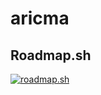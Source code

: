 # aricma

## Roadmap.sh
[![roadmap.sh](https://api.roadmap.sh/v1-badge/wide/6497450dd99c9d673193181f?variant=dark)](https://roadmap.sh)

